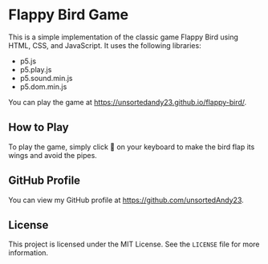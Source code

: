 # Flappy Bird Game

This is a simple implementation of the classic game Flappy Bird using HTML, CSS, and JavaScript. It uses the following libraries:
- p5.js
- p5.play.js
- p5.sound.min.js
- p5.dom.min.js

You can play the game at https://unsortedandy23.github.io/flappy-bird/.

## How to Play

To play the game, simply click 🔼 on your keyboard to make the bird flap its wings and avoid the pipes.

## GitHub Profile

You can view my GitHub profile at https://github.com/unsortedAndy23.

## License

This project is licensed under the MIT License. See the `LICENSE` file for more information.
